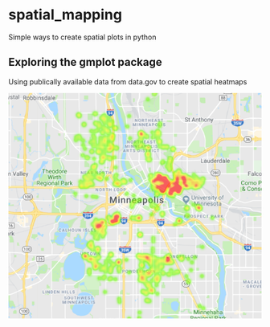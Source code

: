 # spatial_mapping
Simple ways to create spatial plots in python

## Exploring the gmplot package
Using publically available data from data.gov to create spatial heatmaps

![Minneapolis Snow Plow 2017 data](https://github.com/shubhstiws/spatial_mapping/blob/master/Minneapolis_Snow_plow_2017.PNG)
